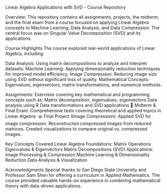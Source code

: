 Linear Algebra Applications with SVD - Course Repository

Overview:
This repository contains all assignments, projects, the midterm, and the final exam from a course focused on applying Linear Algebra concepts to Machine Learning, Data Analysis, and Data Compression. The central focus was on Singular Value Decomposition (SVD) and its applications.


Course Highlights
The course explored real-world applications of Linear Algebra, including:

Data Analysis: Using matrix decompositions to analyze and interpret datasets.
Machine Learning: Applying dimensionality reduction techniques for improved model efficiency.
Image Compression: Reducing image size using SVD without significant loss of quality.
Mathematical Concepts: Eigenvalues, eigenvectors, matrix transformations, and numerical methods.

Assignments: Exercises covering key mathematical and programming concepts such as:
Matrix decomposition, eigenvalues, eigenvectors
Data analysis using R
Data transformations and SVD applications
📝 Midterm & Final Exam: Comprehensive tests covering theoretical and applied topics in Linear Algebra.
📊 Final Project (Image Compression):
Applied SVD for image compression.
Reconstructed compressed images from reduced matrices.
Created visualizations to compare original vs. compressed images.

Key Concepts Covered
Linear Algebra Foundations:
Matrix Operations
Eigenvalues & Eigenvectors
Matrix Decompositions (SVD)
Applications:
Image Processing & Compression
Machine Learning & Dimensionality Reduction
Data Analysis & Visualization

Acknowledgments
Special thanks to San Diego State University and Professor Sam Shen for offering a curriculum in Applied Mathematics. The course provided valuable hands-on experience in combining mathematical theory with data-driven applications.
